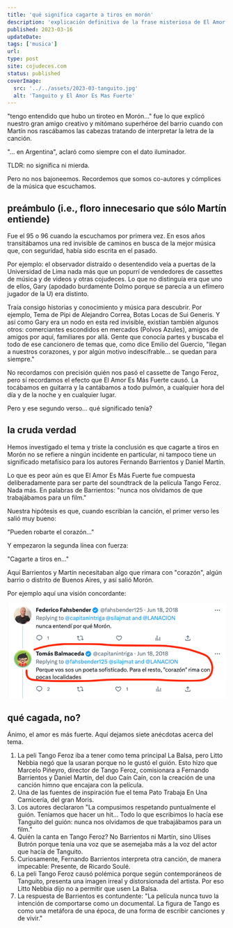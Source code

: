 ```yaml
---
title: 'qué significa cagarte a tiros en morón'
description: 'explicación definitiva de la frase misteriosa de El Amor Es Más Fuerte'
published: 2023-03-16
updateDate:
tags: ['musica']
url:
type: post
site: cojudeces.com
status: published
coverImage:
  src: '../../assets/2023-03-tanguito.jpg'
  alt: 'Tanguito y El Amor Es Mas Fuerte'
---
```


"tengo entendido que hubo un tiroteo en Morón..." fue lo que explicó nuestro gran amigo creativo y mitómano superhéroe del barrio cuando con Martín nos rascábamos las cabezas tratando de interpretar la letra de la canción.

"... en Argentina", aclaró como siempre con el dato iluminador.

TLDR: no significa ni mierda.

Pero no nos bajoneemos. Recordemos que somos co-autores y cómplices de la música que escuchamos.

## preámbulo (i.e., floro innecesario que sólo Martín entiende)

Fue el 95 o 96 cuando la escuchamos por primera vez. En esos años transitábamos una red invisible de caminos en busca de la mejor música que, con seguridad, había sido escrita en el pasado.

Por ejemplo: el observador distraído o desentendido veía a puertas de la Universidad de Lima nada más que un popurrí de vendedores de cassettes de música y de videos y otras cojudeces. Lo que no distinguía era que uno de ellos, Gary (apodado burdamente Dolmo porque se parecía a un efímero jugador de la U) era distinto.

Traía consigo historias y conocimiento y música para descubrir. Por ejemplo, Tema de Pipi de Alejandro Correa, Botas Locas de Sui Generis.
Y así como Gary era un nodo en esta red invisible, existían también algunos otros: comerciantes escondidos en mercados (Polvos Azules), amigos de amigos por aquí, familiares por allá. Gente que conocía partes y buscaba el todo de ese cancionero de temas que, como dice Emilio del Guercio, "llegan a nuestros corazones, y por algún motivo indescifrable... se quedan para siempre."

No recordamos con precisión quién nos pasó el cassette de Tango Feroz, pero sí recordamos el efecto que El Amor Es Más Fuerte causó. La tocábamos en guitarra y la cantábamos a todo pulmón, a cualquier hora del día y de la noche y en cualquier lugar.

Pero y ese segundo verso... qué significado tenía?

## la cruda verdad

Hemos investigado el tema y triste la conclusión es que cagarte a tiros en Morón no se refiere a ningún incidente en particular, ni tampoco tiene un significado metafísico para los autores Fernando Barrientos y Daniel Martín.

Lo que es peor aún es que El Amor Es Más Fuerte fue compuesta deliberadamente para ser parte del soundtrack de la película Tango Feroz. Nada más. En palabras de Barrientos: "nunca nos olvidamos de que trabajábamos para un film."

Nuestra hipótesis es que, cuando escribían la canción, el primer verso les salió muy bueno:

"Pueden robarte el corazón..."

Y empezaron la segunda línea con fuerza:

"Cagarte a tiros en..."

Aquí Barrientos y Martín necesitaban algo que rimara con "corazón", algún barrio o distrito de Buenos Aires, y así salió Morón.

Por ejemplo aquí una visión concordante:

![nunca entendí por qué Morón](../../assets/2023-03-tweet-sobre-moron.png)

## qué cagada, no?

Ánimo, el amor es más fuerte. Aquí dejamos siete anécdotas acerca del tema.

1. La peli Tango Feroz iba a tener como tema principal La Balsa, pero Litto Nebbia negó que la usaran porque no le gustó el guión. Esto hizo que Marcelo Piñeyro, director de Tango Feroz, comisionara a Fernando Barrientos y Daniel Martín, del duo Caín Caín, con la creación de una canción himno que encajara con la película.
2. Una de las fuentes de inspiración fue el tema Pato Trabaja En Una Carnicería, del gran Moris.
3. Los autores declararon "La compusimos respetando puntualmente el guión. Teníamos que hacer un hit... Todo lo que escribimos lo hacía ese Tanguito del guión: nunca nos olvidamos de que trabajábamos para un film."
4. Quién la canta en Tango Feroz? No Barrientos ni Martín, sino Ulises Butrón porque tenía una voz que se asemejaba más a la voz del actor que hacía de Tanguito.
5. Curiosamente, Fernando Barrientos interpreta otra canción, de manera impecable: Presente, de Ricardo Soulé.
6. La peli Tango Feroz causó polémica porque según contemporáneos de Tanguito, presenta una imagen irreal y distorsionada del artista. Por eso Litto Nebbia dijo no a permitir que usen La Balsa.
7. La respuesta de Barrientos es contundente: "La película nunca tuvo la intención de comportarse como un documental. La figura de Tango es como una metáfora de una época, de una forma de escribir canciones y de vivir."
